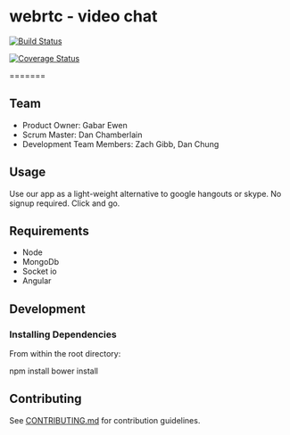 webrtc - video chat
======

[![Build Status](https://travis-ci.org/HRR1-ddgz/webrtc.svg?branch=master)](https://travis-ci.org/HRR1-ddgz/webrtc)

[![Coverage Status](https://img.shields.io/coveralls/HRR1-ddgz/webrtc.svg)](https://coveralls.io/r/HRR1-ddgz/webrtc)

=======

## Team

  - Product Owner: Gabar Ewen
  - Scrum Master: Dan Chamberlain
  - Development Team Members: Zach Gibb, Dan Chung

## Usage

Use our app as a light-weight alternative to google hangouts or skype. No signup required. Click and go.

## Requirements

- Node
- MongoDb
- Socket io
- Angular

## Development

### Installing Dependencies

From within the root directory:

npm install
bower install

## Contributing

See [CONTRIBUTING.md](CONTRIBUTING.md) for contribution guidelines.